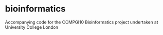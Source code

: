 # bioinformatics
Accompanying code for the COMPGI10 Bioinformatics project undertaken at University College London
